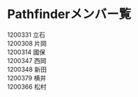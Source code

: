 # Pathfinderメンバー覧
1200331 立石  
1200308 片岡  
1200314 國保  
1200347 西岡  
1200348 新田  
1200379 横井  
1200366 松村  
